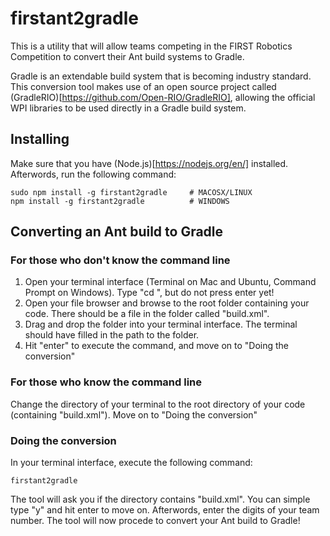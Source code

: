 # firstant2gradle
This is a utility that will allow teams competing in the FIRST Robotics Competition to convert their Ant build systems to Gradle.

Gradle is an extendable build system that is becoming industry standard. This conversion tool makes use of an open source project called (GradleRIO)[https://github.com/Open-RIO/GradleRIO], allowing the official WPI libraries to be used directly in a Gradle build system.

## Installing
Make sure that you have (Node.js)[https://nodejs.org/en/] installed. Afterwords, run the following command:
```
sudo npm install -g firstant2gradle     # MACOSX/LINUX
npm install -g firstant2gradle          # WINDOWS
```

## Converting an Ant build to Gradle

### For those who don't know the command line
1) Open your terminal interface (Terminal on Mac and Ubuntu, Command Prompt on Windows). Type "cd ", but do not press enter yet!
2) Open your file browser and browse to the root folder containing your code. There should be a file in the folder called "build.xml".
3) Drag and drop the folder into your terminal interface. The terminal should have filled in the path to the folder.
4) Hit "enter" to execute the command, and move on to "Doing the conversion"
 
### For those who know the command line
Change the directory of your terminal to the root directory of your code (containing "build.xml"). Move on to "Doing the conversion" 

### Doing the conversion
In your terminal interface, execute the following command:
```
firstant2gradle
```
The tool will ask you if the directory contains "build.xml". You can simple type "y" and hit enter to move on. Afterwords, enter the digits of your team number. The tool will now procede to convert your Ant build to Gradle!